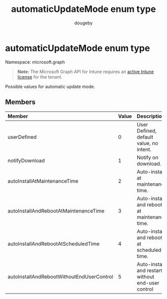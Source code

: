 ﻿---
title: "automaticUpdateMode enum type"
description: "Possible values for automatic update mode."
author: "dougeby"
localization_priority: Normal
ms.prod: "intune"
doc_type: enumPageType
---

# automaticUpdateMode enum type

Namespace: microsoft.graph

> **Note:** The Microsoft Graph API for Intune requires an [active Intune license](https://go.microsoft.com/fwlink/?linkid=839381) for the tenant.

Possible values for automatic update mode.

## Members

| Member                                    | Value | Description                                       |
| :---------------------------------------- | :---- | :------------------------------------------------ |
| userDefined                               | 0     | User Defined, default value, no intent.           |
| notifyDownload                            | 1     | Notify on download.                               |
| autoInstallAtMaintenanceTime              | 2     | Auto-install at maintenance time.                 |
| autoInstallAndRebootAtMaintenanceTime     | 3     | Auto-install and reboot at maintenance time.      |
| autoInstallAndRebootAtScheduledTime       | 4     | Auto-install and reboot at scheduled time.        |
| autoInstallAndRebootWithoutEndUserControl | 5     | Auto-install and restart without end-user control |
